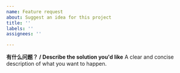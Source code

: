 ```yaml
---
name: Feature request
about: Suggest an idea for this project
title: ''
labels: ''
assignees: ''

---
```


**有什么问题？ / Describe the solution you'd like**
A clear and concise description of what you want to happen.
